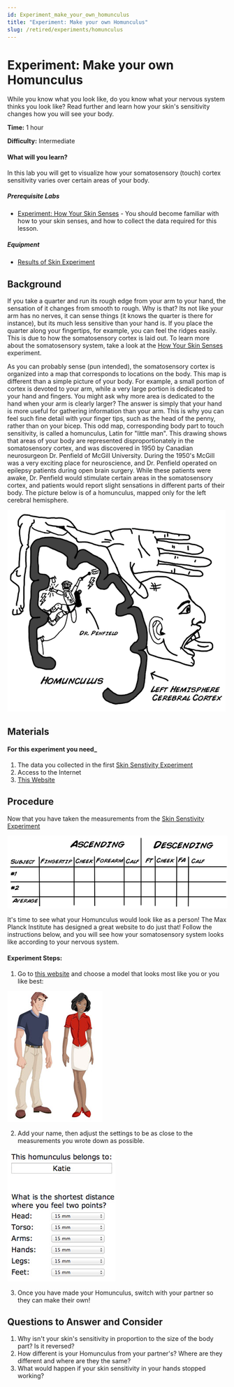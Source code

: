 ```yaml
---
id: Experiment_make_your_own_homunculus
title: "Experiment: Make your own Homunculus"
slug: /retired/experiments/homunculus
---
```


# Experiment: Make your own Homunculus

While you know what you look like, do you know what your nervous system thinks
you look like? Read further and learn how your skin's sensitivity changes how
you will see your body.

**Time:**  1 hour

**Difficulty:**   Intermediate

#### What will you learn?

In this lab you will get to visualize how your somatosensory (touch) cortex
sensitivity varies over certain areas of your body.

##### Prerequisite Labs

  * [Experiment: How Your Skin Senses](skin) \- You should become familiar with how to your skin senses, and how to collect the data required for this lesson.

##### Equipment

* [Results of Skin Experiment](skin)

## Background

If you take a quarter and run its rough edge from your arm to your hand, the
sensation of it changes from smooth to rough. Why is that? Its not like your
arm has no nerves, it can sense things (it knows the quarter is there for
instance), but its much less sensitive than your hand is. If you place the
quarter along your fingertips, for example, you can feel the ridges easily.
This is due to how the somatosensory cortex is laid out. To learn more about
the somatosensory system, take a look at the [How Your Skin Senses](skin)
experiment.

As you can probably sense (pun intended), the somatosensory cortex is
organized into a map that corresponds to locations on the body. This map is
different than a simple picture of your body. For example, a small portion of
cortex is devoted to your arm, while a very large portion is dedicated to your
hand and fingers. You might ask why more area is dedicated to the hand when
your arm is clearly larger? The answer is simply that your hand is more useful
for gathering information than your arm. This is why you can feel such fine
detail with your finger tips, such as the head of the penny, rather than on
your bicep. This odd map, corresponding body part to touch sensitivity, is
called a homunculus, Latin for "little man". This drawing shows that areas of
your body are represented disproportionately in the somatosensory cortex, and
was discovered in 1950 by Canadian neurosurgeon Dr. Penfield of McGill
University. During the 1950's McGill was a very exciting place for
neuroscience, and Dr. Penfield operated on epilepsy patients during open brain
surgery. While these patients were awake, Dr. Penfield would stimulate certain
areas in the somatosensory cortex, and patients would report slight sensations
in different parts of their body. The picture below is of a homunculus, mapped
only for the left cerebral hemisphere.

[ ![](./img/BYB_Exp2_Pic8.png)](.img/BYB_Exp2_Pic8.png)

## Materials

#### For this experiment you need_

  1. The data you collected in the first [Skin Senstivity Experiment](skin)
  2. Access to the Internet 
  3. [This Website](http://www.maxplanckflorida.org/fitzpatricklab/homunculus)

## Procedure

Now that you have taken the measurements from the [Skin Senstivity Experiment](skin)

[ ![](./img/BYB_Exp2_Pic7.png)](.img/BYB_Exp2_Pic7.png)

It's time to see what your Homunculus would look like as a person! The Max
Planck Institute has designed a great website to do just that! Follow the
instructions below, and you will see how your somatosensory system looks like
according to your nervous system.

#### Experiment Steps:

  1. Go to [this website](http://www.maxplanckflorida.org/fitzpatricklab/homunculus/) and choose a model that looks most like you or you like best: 

![Homunculus Choose Person](./img/HomunculusPeople.jpg)

  2. Add your name, then adjust the settings to be as close to the measurements you wrote down as possible. 

![Homunculus Setup](./img/HomunculusSetup.jpg)

  3. Once you have made your Homunculus, switch with your partner so they can make their own! 

## Questions to Answer and Consider

  1. Why isn't your skin's sensitivity in proportion to the size of the body part? Is it reversed?
  2. How different is your Homunculus from your partner's? Where are they different and where are they the same?
  3. What would happen if your skin sensitivity in your hands stopped working?
